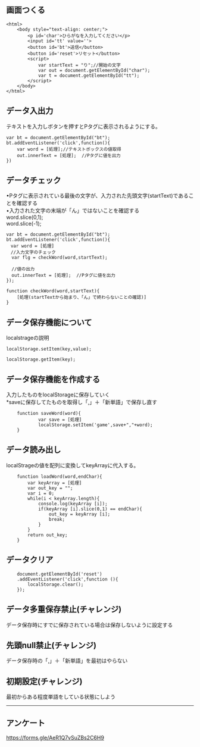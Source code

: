 ## 画面つくる
```
<html>
    <body style="text-align: center;">  
        <p id='char'>ひらがなを入力してください</p>  
        <input id='tt' value=''>  
        <button id='bt'>送信</button>  
        <button id='reset'>リセット</button>  
        <script>  
            var startText = "り";//開始の文字  
            var out = document.getElementById("char");  
            var t = document.getElementById("tt");    
        </script>  
    </body>  
</html>
```



## データ入出力
テキストを入力しボタンを押すとPタグに表示されるようにする。  
```
var bt = document.getElementById("bt");
bt.addEventListener('click',function(){
    var word = [処理];//テキストボックスの値取得    
    out.innerText = [処理];  //Pタグに値を出力
})
```

## データチェック
•Pタグに表示されている最後の文字が、入力された先頭文字(startText)であることを確認する  
•入力された文字の末端が「ん」ではないことを確認する  
word.slice(0,1);   
word.slice(-1);
```
var bt = document.getElementById("bt");
bt.addEventListener('click',function(){
　var word = [処理]
　//入力文字のチェック
  var flg = checkWord(word,startText);

  //値の出力
  out.innerText = [処理];  //Pタグに値を出力
});

function checkWord(word,startText){
    [処理(startTextから始まり、「ん」で終わらないことの確認)]
}
```

## データ保存機能について
localstrageの説明  
```
localStorage.setItem(key,value);

localStorage.getItem(key);
```

## データ保存機能を作成する
入力したものをlocalStorageに保存していく    
*saveに保存してたものを取得し「,」＋「新単語」で保存し直す
```
    function saveWord(word){
            var save = [処理]
            localStorage.setItem('game',save+","+word);
    }

```






## データ読み出し
localStrageの値を配列に変換してkeyArrayに代入する。
```
    function loadWord(word,endChar){
        var keyArray = [処理]
        var out_key = "";
        var i = 0;
        while(i < keyArray.length){
            console.log(keyArray [i]);
            if(keyArray [i].slice(0,1) == endChar){
                out_key = keyArray [i];
                break;
            }
        }
        return out_key;
    }
```




## データクリア
```
    document.getElementById('reset')
    .addEventListener('click',function (){
        localStorage.clear();
    });
```

## データ多重保存禁止(チャレンジ)
データ保存時にすでに保存されている場合は保存しないように設定する




## 先頭null禁止(チャレンジ)
データ保存時の「,」＋「新単語」を最初はやらない



## 初期設定(チャレンジ)
最初からある程度単語をしている状態にしよう

   
   
   


------


## アンケート
https://forms.gle/AeR1Q7vSuZBs2C6H9

